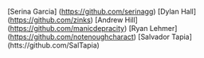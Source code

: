 [Serina Garcia] (https://github.com/serinagg)
[Dylan Hall] (https://github.com/zinks)
[Andrew Hill] (https://github.com/manicdepracity)
[Ryan Lehmer] (https://github.com/notenoughcharact)
[Salvador Tapia] (htts://github.com/SalTapia)

